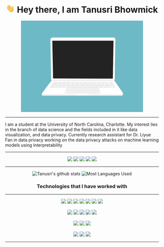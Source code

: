 <h1 align="center">
   <img src="./Wave.gif" width="29px"> Hey there, I am Tanusri Bhowmick
</h1>

<p align="center">
  <img src="./Laptop.gif" height=300 width=400>
</p>

<hr>

I am a student at the University of North Carolina, Charlotte. My interest lies in the branch of data science and the fields included in it like data visualization, and data privacy. Currently research assistant for Dr. Liyue Fan in data privacy working on the data privacy attacks on machine learning models using interpretability

<hr>

<div align="center">

[<img src="https://img.shields.io/badge/linkedin-%230077B5.svg?&style=for-the-badge&logo=linkedin&logoColor=white" />](https://www.linkedin.com/in/tanusri-bhowmick) 
[<img src="https://img.shields.io/badge/-email-c14438?style=for-the-badge&logo=Gmail&logoColor=white"/>](mailto:tanusribhowmick0@gmail.com) 
<img src="https://img.shields.io/badge/Windows%2010-dell%20G%2015-%23bc0024.svg?&style=for-the-badge&logo=windows&logoColor=white" />
<img src="https://img.shields.io/badge/intel-core%20i7%2012700H-%230071c5.svg?&style=for-the-badge&logo=intel&logoColor=white" />
<img src="https://img.shields.io/badge/nvidia-rtx%203060-%2376B900.svg?&style=for-the-badge&logo=nvidia&logoColor=white" />
<hr>

![Tanusri's github stats](https://github-readme-stats.vercel.app/api?username=TanusriBhowmick&theme=dracula&count_private=true&show_icons=true&include_all_commits=true?line_height=24)
![Most Languages Used](https://github-readme-stats.vercel.app/api/top-langs/?username=TanusriBhowmick&theme=dracula&layout=compact&langs_count=8)

<h3 align="center">Technologies that I have worked with</h3>
<hr>
<img src="https://img.shields.io/badge/c%20-%230080ff.svg?&style=for-the-badge&logo=c&logoColor=white" />
<img src="https://img.shields.io/badge/C++%20-%2300599C.svg?&style=for-the-badge&logo=c%2B%2B&logoColor=white" />
<img src="https://img.shields.io/badge/Java-%23f89820.svg?&style=for-the-badge&logo=java&logoColor=white" />
<img src="https://img.shields.io/badge/python%20-%234b8bbe.svg?&style=for-the-badge&logo=python&logoColor=white" />
<img src="https://img.shields.io/badge/javascript%20-%23323330.svg?&style=for-the-badge&logo=javascript&logoColor=%23F7DF1E" />
<img src="https://img.shields.io/badge/TypeScript-007ACC?style=for-the-badge&logo=typescript&logoColor=white"/>
<img src="https://img.shields.io/badge/php%20-%234b8bbe.svg?&style=for-the-badge&logo=php&logoColor=white" />
<br>
<br>
<img src="https://img.shields.io/badge/html5%20-%23E34F26.svg?&style=for-the-badge&logo=html5&logoColor=white" />
<img src="https://img.shields.io/badge/css3%20-%231572B6.svg?&style=for-the-badge&logo=css3&logoColor=white" />
<img src="https://img.shields.io/badge/bootstrap%20-%23563D7C.svg?&style=for-the-badge&logo=bootstrap&logoColor=white" />
<img src="https://img.shields.io/badge/react%20-%2320232a.svg?&style=for-the-badge&logo=react&logoColor=%2361DAFB" />
<img src="https://img.shields.io/badge/Redux-593D88?style=for-the-badge&logo=redux&logoColor=white"/>
<br>
<br>
<img src="https://img.shields.io/badge/node.js%20-%233c873a.svg?&style=for-the-badge&logo=node.js&logoColor=white" />
<img src="https://img.shields.io/badge/mysql-%2300758f.svg?&style=for-the-badge&logo=mysql&logoColor=white" />
<img src="https://img.shields.io/badge/MongoDB-%234DB33D.svg?&style=for-the-badge&logo=mongodb&logoColor=white" />
<br>
<br>
<img src="https://img.shields.io/badge/git%20-%23F05033.svg?&style=for-the-badge&logo=git&logoColor=white" />
<img src="https://img.shields.io/badge/github%20-%23121011.svg?&style=for-the-badge&logo=github&logoColor=white" />
<img src="https://img.shields.io/badge/vercel-000000?style=for-the-badge&logo=vercel&logoColor=white"/>
<hr>
